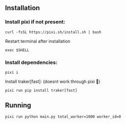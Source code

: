 ## Installation
### Install pixi if not present:
```shell
curl -fsSL https://pixi.sh/install.sh | bash
```
Restart terminal after installation
```shell
exec $SHELL
```

### Install dependencies:
```shell
pixi i
```
Install traker[fast]: (doesnt work through pixi 🙁)
```shell
pixi run pip install traker[fast]
```

## Running
```shell
pixi run python main.py total_worker=1000 worker_id=0
```
